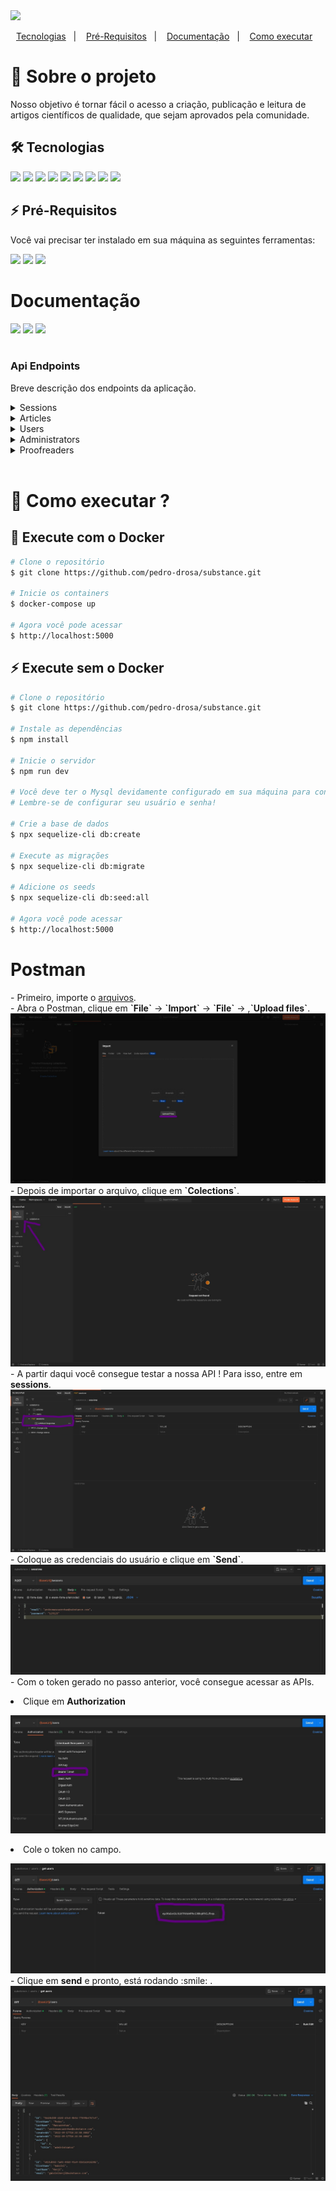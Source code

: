 <img src="https://res.cloudinary.com/pedro-drosa/image/upload/v1663173883/dev-for-tech/label-substance_nth5qt.svg"/>

<p align="center">
  <a href="#technologies">Tecnologias</a>&nbsp;&nbsp;&nbsp;|&nbsp;&nbsp;&nbsp;
  <a href="#requirements">Pré-Requisitos</a>&nbsp;&nbsp;&nbsp;|&nbsp;&nbsp;&nbsp;
  <a href="#docs">Documentação</a>&nbsp;&nbsp;&nbsp;|&nbsp;&nbsp;&nbsp;
  <a href="#run">Como executar</a>&nbsp;&nbsp;&nbsp;
</p>

<h1>🎯 Sobre o projeto</h1>

<p>Nosso objetivo é tornar fácil o acesso a criação, publicação e leitura de artigos científicos de qualidade, que sejam aprovados pela comunidade.</p>

<h2 id="technologies"> 🛠️ Tecnologias</h2>

<a href="https://nodejs.org/en/"><img src="https://img.shields.io/badge/Node.js-43853D?style=for-the-badge&logo=node.js&logoColor=white"/></a>
<a href="http://expressjs.com/pt-br/"><img src="https://img.shields.io/badge/Express.js-404D59?style=for-the-badge"/></a>
<a href="https://www.mysql.com/"><img src="https://img.shields.io/badge/MySQL-00000F?style=for-the-badge&logo=mysql&logoColor=white"/></a>
<a href="https://sequelize.org/"><img src="https://img.shields.io/badge/Sequelize-52B0E7?style=for-the-badge&logo=Sequelize&logoColor=white"/></a>
<a href="https://www.docker.com/"><img src="https://img.shields.io/badge/docker-%230db7ed.svg?style=for-the-badge&logo=docker&logoColor=white"/></a>
<a href="https://eslint.org/"><img src="https://img.shields.io/badge/eslint-3A33D1?style=for-the-badge&logo=eslint&logoColor=white"/></a>
<a href="https://prettier.io/"><img src="https://img.shields.io/badge/prettier-1A2C34?style=for-the-badge&logo=prettier&logoColor=F7BA3E"/></a>
<a href="https://typicode.github.io/husky/#/"><img src="https://img.shields.io/badge/husky-433333?style=for-the-badge"/></a>
<a href="https://swagger.io/"><img src="https://img.shields.io/badge/-Swagger-%23Clojure?style=for-the-badge&logo=swagger&logoColor=white"></a>

<h2 id="requirements">⚡ Pré-Requisitos</h2>

<p>Você vai precisar ter instalado em sua máquina as seguintes ferramentas:</p>

<a href="https://git-scm.com/"><img src="https://img.shields.io/badge/GIT-E44C30?style=for-the-badge&logo=git&logoColor=white"/></a>
<a href="https://nodejs.org/en/"><img src="https://img.shields.io/badge/Node.js-43853D?style=for-the-badge&logo=node.js&logoColor=white"/></a>
<a href="https://www.docker.com/"><img src="https://img.shields.io/badge/docker-%230db7ed.svg?style=for-the-badge&logo=docker&logoColor=white"/></a>

<h1 id="docs">Documentação</h1>

<a href=""><img src="https://img.shields.io/badge/Postman-FF6C37?style=for-the-badge&logo=postman&logoColor=white"/></a>
<a href=""><img src="https://img.shields.io/badge/Insomnia-4000BF?logo=insomnia&logoColor=white&style=for-the-badge"/></a>
<a href=""><img src="https://img.shields.io/badge/-Swagger-%23Clojure?style=for-the-badge&logo=swagger&logoColor=white"/> <br/><br/></a>

### Api Endpoints

Breve descrição dos endpoints da aplicação.

<details>
  <summary>Sessions</summary>
 <br>
  
  Utilizado para logar e obter o token de autenticação  
  ``` ruby
  POST /sessions
  ```  
</details>
<details>
  <summary>Articles</summary>
 <br>  
  
  Retorna uma lista de artigos 
  ``` ruby
  GET /articles
  ```   
  Salva um artigo
  ``` ruby
  POST /articles
  ```
  Retorna um artigo pelo id
  ``` ruby
  GET /articles/{id}  
  ```
  Atualiza um artigo
  ``` ruby
  PUT /articles/{id}  
  ```
  Deleta um artigo
  ``` ruby
  PUT /articles/{id}  
  ```
</details>
<details>
  <summary>Users</summary>
 <br>  
  
  Retorna uma lista de usuários 
  ``` ruby
  GET /users
  ```   
  Salva um usuário
  ``` ruby
  POST /users
  ```
  Retorna um usuário pelo id
  ``` ruby
  GET /users/{id}  
  ```
  Atualiza um usuário
  ``` ruby
  PUT /users/{id}  
  ```
  Deleta um usuário
  ``` ruby
  PUT /users/{id}  
  ```
</details>
<details>
  <summary>Administrators</summary>
 <br>  
  
  Altera a função de um usuário 
  ``` ruby
  PATCH /administrators/{id}
  ```   
</details>
<details>
  <summary>Proofreaders</summary>
 <br>  
  
  Altera o status de um artigo 
  ``` ruby
  PATCH /proofreaders/{id}
  ```   
</details>
<br>

<h1 id="run">🚀 Como executar ?</h1>

<h2>🐳 Execute com o Docker</h2>

```bash
# Clone o repositório
$ git clone https://github.com/pedro-drosa/substance.git

# Inicie os containers
$ docker-compose up

# Agora você pode acessar
$ http://localhost:5000
```

<h2>⚡ Execute sem o Docker</h2>

```bash
# Clone o repositório
$ git clone https://github.com/pedro-drosa/substance.git

# Instale as dependências
$ npm install

# Inicie o servidor
$ npm run dev

# Você deve ter o Mysql devidamente configurado em sua máquina para continuar...
# Lembre-se de configurar seu usuário e senha!

# Crie a base de dados
$ npx sequelize-cli db:create

# Execute as migrações
$ npx sequelize-cli db:migrate

# Adicione os seeds
$ npx sequelize-cli db:seed:all

# Agora você pode acessar
$ http://localhost:5000
```

<h1 id="postman">Postman</h1>
- Primeiro, importe o <a href="swagger.json">arquivos</a>.
</br>
- Abra o Postman, clique em <strong>`File`</strong> -> <strong>`Import`</strong> -> <strong>`File`</strong> -> ,<strong>`Upload files`</strong>.
<img src="documents/img/postman_import.jpg"></img>
</br>
- Depois de importar o arquivo, clique em <strong>`Colections`</strong>.
<img src="documents/img/postman_collections.jpg"></img>
</br>
- A partir daqui você consegue testar a nossa API ! Para isso, entre em <strong>sessions</strong>.
<img src="documents/img/postman_sessions.jpg"></img>
</br>
- Coloque as credenciais do usuário e clique em <strong>`Send`</strong>.
<img src="documents/img/postman_sessions_body.jpg"></img>
</br>
- Com o token gerado no passo anterior, você consegue acessar as APIs.
<p><li>Clique em <strong>Authorization</strong></li></p>
<img src="documents/img/postman_token.jpg"></img>
</br>
<p><li>Cole o token no campo.</li></p>
<img src="documents/img/postman_token2.jpg"></img>
</br>
- Clique em <strong>send</strong> e pronto, está rodando :smile: .
<img src="documents/img/postman_example.jpg"></img>
